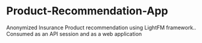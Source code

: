 # Product-Recommendation-App
Anonymized Insurance Product recommendation using LightFM framework.. Consumed as an API session and as a web application
